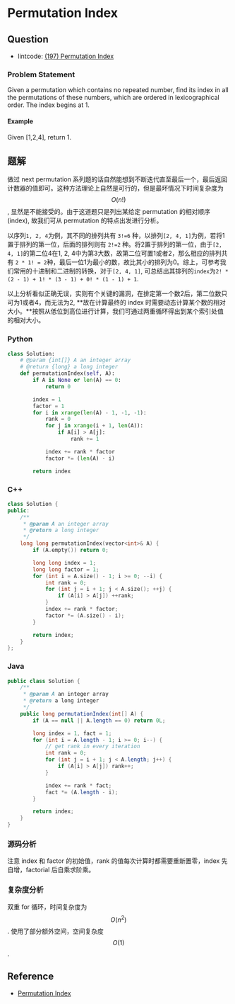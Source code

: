 # Permutation Index

## Question

- lintcode: [(197) Permutation Index](http://www.lintcode.com/en/problem/permutation-index/)

### Problem Statement

Given a permutation which contains no repeated number, find its index in all
the permutations of these numbers, which are ordered in lexicographical order.
The index begins at 1.

#### Example

Given [1,2,4], return 1.

## 题解

做过 next permutation 系列题的话自然能想到不断迭代直至最后一个，最后返回计数器的值即可。这种方法理论上自然是可行的，但是最坏情况下时间复杂度为 $$O(n!)$$, 显然是不能接受的。由于这道题只是列出某给定 permutation 的相对顺序(index), 故我们可从 permutation 的特点出发进行分析。

以序列`1, 2, 4`为例，其不同的排列共有 `3!=6` 种，以排列`[2, 4, 1]`为例，若将1置于排列的第一位，后面的排列则有 `2!=2` 种。将2置于排列的第一位，由于`[2, 4, 1]`的第二位4在1, 2, 4中为第3大数，故第二位可置1或者2，那么相应的排列共有 `2 * 1! = 2`种，最后一位1为最小的数，故比其小的排列为0。综上，可参考我们常用的十进制和二进制的转换，对于`[2, 4, 1]`, 可总结出其排列的`index`为`2! * (2 - 1) + 1! * (3 - 1) + 0! * (1 - 1) + 1`.

以上分析看似正确无误，实则有个关键的漏洞，在排定第一个数2后，第二位数只可为1或者4，而无法为2, **故在计算最终的 index 时需要动态计算某个数的相对大小。**按照从低位到高位进行计算，我们可通过两重循环得出到某个索引处值的相对大小。

### Python

```python
class Solution:
    # @param {int[]} A an integer array
    # @return {long} a long integer
    def permutationIndex(self, A):
        if A is None or len(A) == 0:
            return 0

        index = 1
        factor = 1
        for i in xrange(len(A) - 1, -1, -1):
            rank = 0
            for j in xrange(i + 1, len(A)):
                if A[i] > A[j]:
                    rank += 1

            index += rank * factor
            factor *= (len(A) - i)

        return index
```

### C++

```c++
class Solution {
public:
    /**
     * @param A an integer array
     * @return a long integer
     */
    long long permutationIndex(vector<int>& A) {
        if (A.empty()) return 0;

        long long index = 1;
        long long factor = 1;
        for (int i = A.size() - 1; i >= 0; --i) {
            int rank = 0;
            for (int j = i + 1; j < A.size(); ++j) {
                if (A[i] > A[j]) ++rank;
            }
            index += rank * factor;
            factor *= (A.size() - i);
        }

        return index;
    }
};
```

### Java

```java
public class Solution {
    /**
     * @param A an integer array
     * @return a long integer
     */
    public long permutationIndex(int[] A) {
        if (A == null || A.length == 0) return 0L;

        long index = 1, fact = 1;
        for (int i = A.length - 1; i >= 0; i--) {
            // get rank in every iteration
            int rank = 0;
            for (int j = i + 1; j < A.length; j++) {
                if (A[i] > A[j]) rank++;
            }

            index += rank * fact;
            fact *= (A.length - i);
        }

        return index;
    }
}
```

### 源码分析

注意 index 和 factor 的初始值，rank 的值每次计算时都需要重新置零，index 先自增，factorial 后自乘求阶乘。

### 复杂度分析

双重 for 循环，时间复杂度为 $$O(n^2)$$. 使用了部分额外空间，空间复杂度 $$O(1)$$.

## Reference

- [Permutation Index](http://www.geekviewpoint.com/java/numbers/permutation_index)
